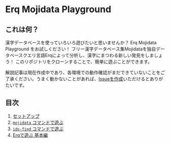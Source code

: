 # Erq Mojidata Playground

## これは何？

漢字データベースを使っていろいろ遊びたいと思いませんか？ Erq Mojidata Playground をお試しください！ フリー漢字データベース集Mojidataを独自データベースクエリ言語Erqによって分析し、漢字にまつわる新しい発見をしましょう！ このリポジトリをクローンすることで、簡単に遊ぶことができます。

解説記事は現在作成中であり、各環境での動作確認がまだできていないことをご了承ください。うまく動かないことがあれば、[Issueを作成](https://github.com/mandel59/erq-mojidata-playground/issues/new)いただけるとありがたいです。

## 目次

1. [セットアップ](docs/ja/01-setup.md)
2. [`mojidata` コマンドで遊ぶ](docs/ja/02-mojidata.md)
3. [`ids-find` コマンドで遊ぶ](docs/ja/03-idsfind.md)
4. [Erqで遊ぶ 基本編](docs/ja/04-erq-basic.md)
